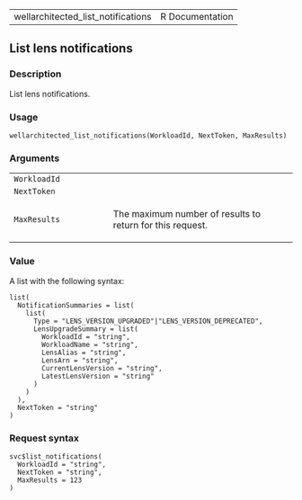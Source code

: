 <table style="width: 100%;">
<tbody>
<tr class="odd">
<td>wellarchitected_list_notifications</td>
<td style="text-align: right;">R Documentation</td>
</tr>
</tbody>
</table>

## List lens notifications

### Description

List lens notifications.

### Usage

    wellarchitected_list_notifications(WorkloadId, NextToken, MaxResults)

### Arguments

<table>
<colgroup>
<col style="width: 35%" />
<col style="width: 65%" />
</colgroup>
<tbody>
<tr class="odd">
<td><code
id="wellarchitected_list_notifications_:_WorkloadId">WorkloadId</code></td>
<td></td>
</tr>
<tr class="even">
<td><code
id="wellarchitected_list_notifications_:_NextToken">NextToken</code></td>
<td></td>
</tr>
<tr class="odd">
<td><code
id="wellarchitected_list_notifications_:_MaxResults">MaxResults</code></td>
<td><p>The maximum number of results to return for this
request.</p></td>
</tr>
</tbody>
</table>

### Value

A list with the following syntax:

    list(
      NotificationSummaries = list(
        list(
          Type = "LENS_VERSION_UPGRADED"|"LENS_VERSION_DEPRECATED",
          LensUpgradeSummary = list(
            WorkloadId = "string",
            WorkloadName = "string",
            LensAlias = "string",
            LensArn = "string",
            CurrentLensVersion = "string",
            LatestLensVersion = "string"
          )
        )
      ),
      NextToken = "string"
    )

### Request syntax

    svc$list_notifications(
      WorkloadId = "string",
      NextToken = "string",
      MaxResults = 123
    )
